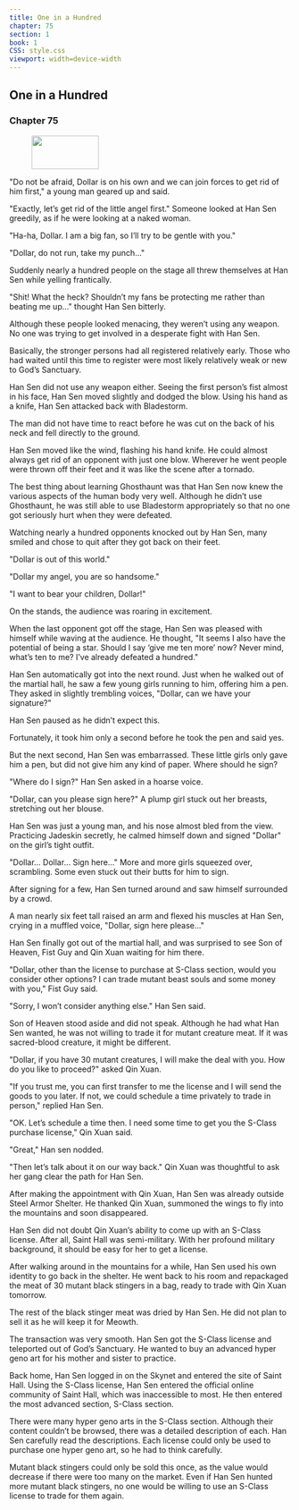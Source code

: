 ```yaml
---
title: One in a Hundred
chapter: 75
section: 1
book: 1
CSS: style.css
viewport: width=device-width
---
```


## One in a Hundred

### Chapter 75

<figure>
	<img src="../Images/gem.gif" alt="" id="gem" width="120" height="60" />
</figure>

"Do not be afraid, Dollar is on his own and we can join forces to get rid of him first," a young man geared up and said.

"Exactly, let’s get rid of the little angel first." Someone looked at Han Sen greedily, as if he were looking at a naked woman.

"Ha-ha, Dollar. I am a big fan, so I’ll try to be gentle with you."

"Dollar, do not run, take my punch..."

Suddenly nearly a hundred people on the stage all threw themselves at Han Sen while yelling frantically.

"Shit! What the heck? Shouldn’t my fans be protecting me rather than beating me up..." thought Han Sen bitterly.

Although these people looked menacing, they weren’t using any weapon. No one was trying to get involved in a desperate fight with Han Sen.

Basically, the stronger persons had all registered relatively early. Those who had waited until this time to register were most likely relatively weak or new to God’s Sanctuary.

Han Sen did not use any weapon either. Seeing the first person’s fist almost in his face, Han Sen moved slightly and dodged the blow. Using his hand as a knife, Han Sen attacked back with Bladestorm.

The man did not have time to react before he was cut on the back of his neck and fell directly to the ground.

Han Sen moved like the wind, flashing his hand knife. He could almost always get rid of an opponent with just one blow. Wherever he went people were thrown off their feet and it was like the scene after a tornado.

The best thing about learning Ghosthaunt was that Han Sen now knew the various aspects of the human body very well. Although he didn’t use Ghosthaunt, he was still able to use Bladestorm appropriately so that no one got seriously hurt when they were defeated.

Watching nearly a hundred opponents knocked out by Han Sen, many smiled and chose to quit after they got back on their feet.

"Dollar is out of this world."

"Dollar my angel, you are so handsome."

"I want to bear your children, Dollar!"

On the stands, the audience was roaring in excitement.

When the last opponent got off the stage, Han Sen was pleased with himself while waving at the audience. He thought, "It seems I also have the potential of being a star. Should I say ‘give me ten more’ now? Never mind, what’s ten to me? I’ve already defeated a hundred."

Han Sen automatically got into the next round. Just when he walked out of the martial hall, he saw a few young girls running to him, offering him a pen. They asked in slightly trembling voices, "Dollar, can we have your signature?"

Han Sen paused as he didn’t expect this.

Fortunately, it took him only a second before he took the pen and said yes.

But the next second, Han Sen was embarrassed. These little girls only gave him a pen, but did not give him any kind of paper. Where should he sign?

"Where do I sign?" Han Sen asked in a hoarse voice.

"Dollar, can you please sign here?" A plump girl stuck out her breasts, stretching out her blouse.

Han Sen was just a young man, and his nose almost bled from the view. Practicing Jadeskin secretly, he calmed himself down and signed "Dollar" on the girl’s tight outfit.

"Dollar... Dollar... Sign here..." More and more girls squeezed over, scrambling. Some even stuck out their butts for him to sign.

After signing for a few, Han Sen turned around and saw himself surrounded by a crowd.

A man nearly six feet tall raised an arm and flexed his muscles at Han Sen, crying in a muffled voice, "Dollar, sign here please..."

Han Sen finally got out of the martial hall, and was surprised to see Son of Heaven, Fist Guy and Qin Xuan waiting for him there.

"Dollar, other than the license to purchase at S-Class section, would you consider other options? I can trade mutant beast souls and some money with you," Fist Guy said.

"Sorry, I won’t consider anything else." Han Sen said.

Son of Heaven stood aside and did not speak. Although he had what Han Sen wanted, he was not willing to trade it for mutant creature meat. If it was sacred-blood creature, it might be different.

"Dollar, if you have 30 mutant creatures, I will make the deal with you. How do you like to proceed?" asked Qin Xuan.

"If you trust me, you can first transfer to me the license and I will send the goods to you later. If not, we could schedule a time privately to trade in person," replied Han Sen.

"OK. Let’s schedule a time then. I need some time to get you the S-Class purchase license," Qin Xuan said.

"Great," Han sen nodded.

"Then let’s talk about it on our way back." Qin Xuan was thoughtful to ask her gang clear the path for Han Sen.

After making the appointment with Qin Xuan, Han Sen was already outside Steel Armor Shelter. He thanked Qin Xuan, summoned the wings to fly into the mountains and soon disappeared.

Han Sen did not doubt Qin Xuan’s ability to come up with an S-Class license. After all, Saint Hall was semi-military. With her profound military background, it should be easy for her to get a license.

After walking around in the mountains for a while, Han Sen used his own identity to go back in the shelter. He went back to his room and repackaged the meat of 30 mutant black stingers in a bag, ready to trade with Qin Xuan tomorrow.

The rest of the black stinger meat was dried by Han Sen. He did not plan to sell it as he will keep it for Meowth.

The transaction was very smooth. Han Sen got the S-Class license and teleported out of God’s Sanctuary. He wanted to buy an advanced hyper geno art for his mother and sister to practice.

Back home, Han Sen logged in on the Skynet and entered the site of Saint Hall. Using the S-Class license, Han Sen entered the official online community of Saint Hall, which was inaccessible to most. He then entered the most advanced section, S-Class section.

There were many hyper geno arts in the S-Class section. Although their content couldn’t be browsed, there was a detailed description of each. Han Sen carefully read the descriptions. Each license could only be used to purchase one hyper geno art, so he had to think carefully.

Mutant black stingers could only be sold this once, as the value would decrease if there were too many on the market. Even if Han Sen hunted more mutant black stingers, no one would be willing to use an S-Class license to trade for them again.